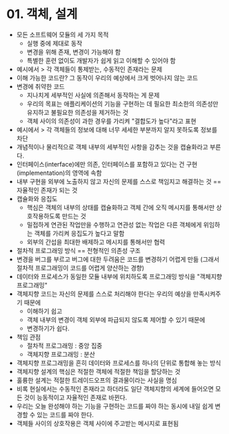 # 01. 객체, 설계
- 모든 소프트웨어 모듈의 세 가지 목적
  - 실행 중에 제대로 동작
  - 변경을 위해 존재, 변경이 가능해야 함
  - 특별한 훈련 없이도 개발자가 쉽게 읽고 이해할 수 있어야 함
- 예시에서 > 각 객체들이 통제받는, 수동적인 존재라는 문제
- 이해 가능한 코드란? 그 동작이 우리의 예상에서 크게 벗어나지 않는 코드
- 변경에 취약한 코드
  - 지나치게 세부적인 사실에 의존해서 동작하는 게 문제
  - 우리의 목표는 애플리케이션의 기능을 구현하는 데 필요한 최소한의 의존성만 유지하고 불필요한 의존성을 제거하는 것
  - 객체 사이의 의존성이 과한 경우를 가리켜 "결합도가 높다"라고 표현
- 예시에서 > 각 객체들의 정보에 대해 너무 세세한 부분까지 알지 못하도록 정보를 차단
- 개념적이나 물리적으로 객체 내부의 세부적인 사항을 감추는 것을 캡슐화라고 부른다.
- 인터페이스(interface)에만 의존, 인터페이스를 포함하고 있다는 건 구현(implementation)의 영역에 속함
- 내부 구현을 외부에 노출하지 않고 자신의 문제를 스스로 책임지고 해결하는 것 == 자율적인 존재가 되는 것
- 캡슐화와 응집도
  - 핵심은 객체의 내부의 상태를 캡슐화하고 객체 간에 오직 메시지를 통해서만 상호작용하도록 만드는 것
  - 밀접하게 연관된 작업만을 수행하고 연관성 없는 작업은 다른 객체에게 위임하는 객체를 가리켜 응집도가 높다고 말함
  - 외부의 간섭을 최대한 배제하고 메시지를 통해서만 협력
- 절차적 프로그래밍 방식 == 전형적인 의존성 구조
- 변경을 버그를 부르고 버그에 대한 두려움은 코드를 변경하기 어렵게 만듦 (그래서 절차적 프로그래밍이 코드를 어렵게 양산하는 경향)
- 데이터와 프로세스가 동일한 모듈 내부에 위치하도록 프로그래밍 방식을 "객체지향 프로그래밍"
- 객체지향 코드는 자신의 문제를 스스로 처리해야 한다는 우리의 예상을 만족시켜주기 때문에
  - 이해하기 쉽고
  - 객체 내부의 변경이 객체 외부에 파급되지 않도록 제어할 수 있기 때문에
  - 변경하기가 쉽다.
- 책임 관점
  - 절차적 프로그래밍 : 중앙 집중
  - 객체지향 프로그래밍 : 분산
- 객체지향 프로그래밍을 흔히 데이터와 프로세스를 하나의 단위로 통합해 놓는 방식
- 객체지향 설계의 핵심은 적절한 객체에 적절한 책임을 할당하는 것
- 훌륭한 설계는 적절한 트레이드오프의 결과물이라는 사실을 명심
- 비록 현실에서는 수동적인 존재라고 하더라도 일단 객체지향의 세계에 들어오면 모든 것이 능동적이고 자율적인 존재로 바뀐다.
- 우리는 오늘 완성해야 하는 기능을 구현하는 코드를 짜야 하는 동시에 내일 쉽게 변경할 수 있는 코드를 짜야 한다.
- 객체들 사이의 상호작용은 객체 사이에 주고받는 메시지로 표현됨